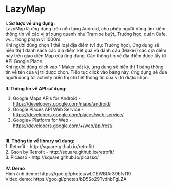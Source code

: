 # LazyMap

<b>I. Sơ lược về ứng dụng:</b></br>
LazyMap là ứng dụng trên nền tảng Android, cho phép người dùng tìm kiếm thông tin về các vị trí xung quanh như 
Trạm xe buýt, Trường học, quán Cafe, vv... trong phạm vi 1000m.</br>
Khi người dùng chọn 1 thể loại địa điểm (ví dụ: Trường học), ứng dụng sẽ hiển thị 1 danh sách các địa điểm 
kết quả và đánh dấu (Maker) các địa điểm này trên giao diện Map của ứng dụng. Các thông tin về địa điểm được lấy từ API Google Place.
</br>
Khi người dùng click vào 1 Maker bất kỳ, ứng dụng sẽ hiển thị 1 bảng thông tin về tên của vị trí được chọn.
Tiếp tục click vào bảng này, ứng dụng sẽ đưa người dùng tới activity hiển thị chi tiết thông tin của vị trí được chọn.
</br></br>
<b>II. Thông tin về API sử dụng:</b></br>
1. Google Maps APIs for Android - https://developers.google.com/maps/android/ </br>
2. Google Places API Web Service - https://developers.google.com/places/web-service/ </br>
3. Google+ Platform for Web - https://developers.google.com/+/web/api/rest/ </br>
</br>
<b>III. Thông tin về library sử dụng:</b></br>
1. Retrofit - http://square.github.io/retrofit/ </br>
2. Gson by Retrofit - http://square.github.io/retrofit/ </br>
3. Picasso - http://square.github.io/picasso/ </br>
</br>
<b>IV. Demo</b></br>
Hình ảnh demo: https://goo.gl/photos/wLCEWBfAr39bfvf19 </br>
Video demo: https://goo.gl/photos/bD5So29TvdhbFgLZA</br >
